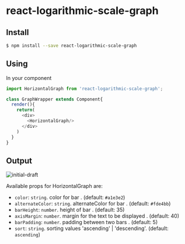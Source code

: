 ﻿# react-logarithmic-scale-graph

## Install

```sh
$ npm install --save react-logarithmic-scale-graph
```

## Using

In your component
```js
import HorizontalGraph from 'react-logarithmic-scale-graph';

class GraphWrapper extends Component{
  render(){
    return(
      <div>
        <HorizontalGraph/>
      </div>
    )
  }
}
```

## Output

![initial-draft](https://user-images.githubusercontent.com/17777371/31226790-1fb9c452-a9f5-11e7-999a-121a790f8c4c.jpg)

Available props for HorizontalGraph are:

- `color`: `string`. color for bar . (default: `#a1e3e2`)
- `alternateColor`: `string`. alternateColor for bar . (default: `#fde4bb`)
- `barHeight`: `number`. height of bar . (default: 35)
- `axisMargin`: `number`. margin for the text to be displayed . (default: 40)
- `barPadding`: `number`. padding between two bars . (default: 5)
- `sort`: `string`. sorting values 'ascending' | 'descending'. (default: `ascending`)
